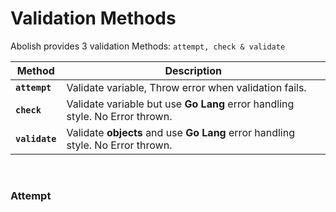 # Validation Methods
Abolish provides 3 validation Methods: `attempt, check & validate`


| Method | Description |
| ------ | ----------- |
| **`attempt`** | Validate variable, Throw error when validation fails. |
| **`check`** | Validate variable but use **Go Lang** error handling style. No Error thrown. |
| **`validate`** | Validate **objects** and use **Go Lang** error handling style. No Error thrown. |

<br>

### Attempt